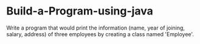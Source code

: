 # Build-a-Program-using-java
Write a program that would print the information (name, year of joining, salary, address) of three employees by creating a class named 'Employee'.
